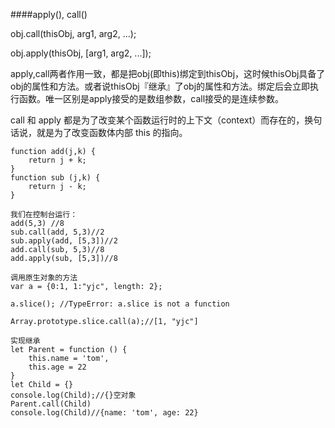 ####apply(), call()

<p>
obj.call(thisObj, arg1, arg2, ...);
</p>

<p>
obj.apply(thisObj, [arg1, arg2, ...]);
</p>

<p>
apply,call两者作用一致，都是把obj(即this)绑定到thisObj，这时候thisObj具备了obj的属性和方法。或者说thisObj『继承』了obj的属性和方法。绑定后会立即执行函数。唯一区别是apply接受的是数组参数，call接受的是连续参数。
</p>

<p>
call 和 apply 都是为了改变某个函数运行时的上下文（context）而存在的，换句话说，就是为了改变函数体内部 this 的指向。
</p>

```
function add(j,k) {
    return j + k;
}
function sub (j,k) {
    return j - k;
}

我们在控制台运行：
add(5,3) //8
sub.call(add, 5,3)//2
sub.apply(add, [5,3])//2
add.call(sub, 5,3)//8
add.apply(sub, [5,3])//8
```

```
调用原生对象的方法
var a = {0:1, 1:"yjc", length: 2};

a.slice(); //TypeError: a.slice is not a function

Array.prototype.slice.call(a);//[1, "yjc"]
```

```
实现继承
let Parent = function () {
    this.name = 'tom',
    this.age = 22
}
let Child = {}
console.log(Child);//{}空对象
Parent.call(Child)
console.log(Child)//{name: 'tom', age: 22}
```
